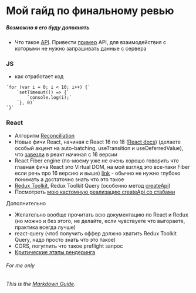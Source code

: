 # Мой гайд по финальному ревью
##### Возможно я его буду дополнять

- Что такое [API](https://superbwebsitebuilders.com/ru/chto-takoe-api-prostymi-slovami/). Привести [пример](https://ant.design/components/button/#API) API, для взаимодействия с которыми не нужно запрашивать данные с сервера

### JS

- как отработает код

```
`for (var i = 0; i < 10; i++) {`
	`setTimeout(() => {`
		`console.log(i);`
	`}, 0)`
`}`
```

### React

- Алгоритм [Reconciliation](https://ru.reactjs.org/docs/reconciliation.html)
- Новые фичи React, начиная с React 16 по 18 ([React docs](https://reactjs.org)) (делаете особый акцент на auto-batching, useTransition и useDeferredValue), что [завезли](https://github.com/facebook/react/blob/main/CHANGELOG.md) в реакт начиная с 16 версии
- React Fiber engine (по-моему уже не очень хорошо говорить что главная фича React это Virtual DOM, на мой взгляд это все-таки Fiber если речь про 16 версию и выше) [link](https://blog.logrocket.com/deep-dive-react-fiber/#what-react-fiber) - обычно не нужно глубоко понимать а достаточно знать что это такое
- [Redux Toolkit](https://redux-toolkit.js.org/), Redux Toolkit Query (особенно метод [createApi](https://redux-toolkit.js.org/rtk-query/overview#apis))
- Посмотреть [мою кастомную реализацию createApi со стабами](https://github.com/danimaik/black-wall-group/blob/master/src/components/service.js)

Дополнительно

- Желательно вообще прочитать всю документацию по React и Redux (но можно и без этого, не делайте, если чувствуете что выгораете, практика всегда лучше)
- react-query (чтоб получить оффер должно хватить Redux Toolkit Query, надо просто знать что это такое)
- CORS, погуглить что такое preflight запрос
- [Критические этапы рендеринга](https://developer.mozilla.org/ru/docs/Web/Performance/Critical_rendering_path)

###### For me only
###### This is the *[Markdown Guide](https://www.markdownguide.org)*.
